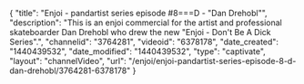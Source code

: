 {
    "title": "Enjoi - pandartist series episode #8===D - \"Dan Drehobl\"",
    "description": "This is an enjoi commercial for the artist and professional skateboarder Dan Drehobl who drew the new \"Enjoi - Don't Be A Dick Series\".",
    "channelid": "3764281",
    "videoid": "6378178",
    "date_created": "1440439532",
    "date_modified": "1440439532",
    "type": "captivate",
    "layout": "channelVideo",
    "url": "\/enjoi\/enjoi-pandartist-series-episode-8-d-dan-drehobl\/3764281-6378178"
}